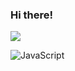 ### Hi there!

![](https://komarev.com/ghpvc/?username=fvrrrf&color=4D3A31&style=for-the-badge&label=профиль+просмотрен)

![JavaScript](https://img.shields.io/badge/javascript-%23323330.svg?style=for-the-badge&logo=javascript&logoColor=ffffff)
